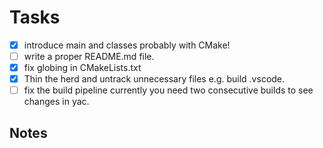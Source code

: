 # Tasks

-[X] introduce main and classes probably with CMake!
-[ ] write a proper README.md file.
-[X] fix globing in CMakeLists.txt
-[X] Thin the herd and untrack unnecessary files e.g. build .vscode.
-[ ] fix the build pipeline currently you need two consecutive builds to see changes in yac.

## Notes
